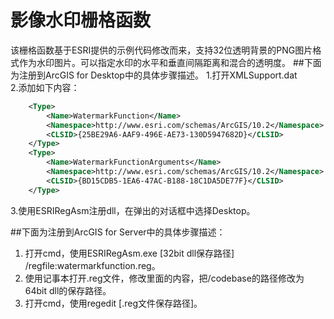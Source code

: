 # 影像水印栅格函数
  该栅格函数基于ESRI提供的示例代码修改而来，支持32位透明背景的PNG图片格式作为水印图片。可以指定水印的水平和垂直间隔距离和混合的透明度。
##下面为注册到ArcGIS for Desktop中的具体步骤描述。
  1.打开XMLSupport.dat </br>
  2.添加如下内容：
```xml
	<Type>
		<Name>WatermarkFunction</Name>
		<Namespace>http://www.esri.com/schemas/ArcGIS/10.2</Namespace>
		<CLSID>{25BE29A6-AAF9-496E-AE73-130D5947682D}</CLSID>
	</Type>
	<Type>
		<Name>WatermarkFunctionArguments</Name>
		<Namespace>http://www.esri.com/schemas/ArcGIS/10.2</Namespace>
		<CLSID>{BD15CDB5-1EA6-47AC-B188-18C1DA5DE77F}</CLSID>
	</Type>
```
  3.使用ESRIRegAsm注册dll，在弹出的对话框中选择Desktop。
  
##下面为注册到ArcGIS for Server中的具体步骤描述：
  1. 打开cmd，使用ESRIRegAsm.exe [32bit dll保存路径] /regfile:watermarkfunction.reg。
  2. 使用记事本打开.reg文件，修改里面的内容，把/codebase的路径修改为64bit dll的保存路径。
  3. 打开cmd，使用regedit [.reg文件保存路径]。


